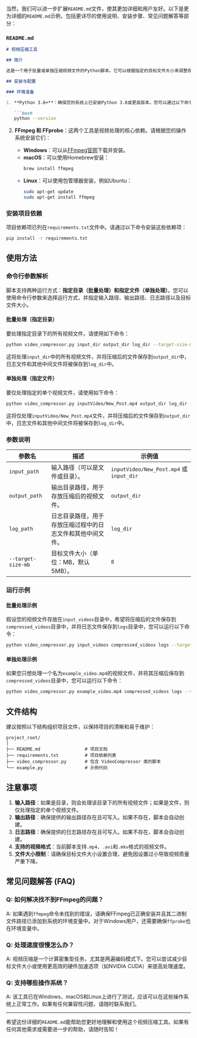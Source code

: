 当然，我们可以进一步扩展`README.md`文件，使其更加详细和用户友好。以下是更为详细的`README.md`示例，包括更详尽的使用说明、安装步骤、常见问题解答等部分：

### `README.md`

```markdown
# 视频压缩工具

## 简介

这是一个用于批量或单独压缩视频文件的Python脚本。它可以根据指定的目标文件大小来调整视频的比特率，并将处理后的文件保存到指定的输出目录中。压缩过程中产生的日志文件和其他中间文件将被存储在专门的日志文件夹中。该工具旨在简化视频文件的管理和分发，确保文件大小符合特定需求。

## 安装与配置

### 环境准备

1. **Python 3.6+**：确保您的系统上已安装Python 3.6或更高版本。您可以通过以下命令检查已安装的Python版本：

   ```bash
   python --version
   ```

2. **FFmpeg 和 FFprobe**：这两个工具是视频处理的核心依赖。请根据您的操作系统安装它们：
   
   - **Windows**：可以从[FFmpeg官网](https://ffmpeg.org/download.html)下载并安装。
   - **macOS**：可以使用Homebrew安装：
     ```bash
     brew install ffmpeg
     ```
   - **Linux**：可以使用包管理器安装，例如Ubuntu：
     ```bash
     sudo apt-get update
     sudo apt-get install ffmpeg
     ```

### 安装项目依赖

项目依赖项已列在`requirements.txt`文件中。请通过以下命令安装这些依赖项：

```bash
pip install -r requirements.txt
```

## 使用方法

### 命令行参数解析

脚本支持两种运行方式：**指定目录（批量处理）**和**指定文件（单独处理）**。您可以使用命令行参数来选择运行方式，并指定输入路径、输出路径、日志路径以及目标文件大小。

#### 批量处理（指定目录）

要处理指定目录下的所有视频文件，请使用如下命令：

```bash
python video_compressor.py input_dir output_dir log_dir --target-size-mb 8
```

这将处理`input_dir`中的所有视频文件，并将压缩后的文件保存到`output_dir`中，日志文件和其他中间文件将被保存到`log_dir`中。

#### 单独处理（指定文件）

要仅处理指定的单个视频文件，请使用如下命令：

```bash
python video_compressor.py inputVideo/New_Post.mp4 output_dir log_dir --target-size-mb 8
```

这将仅处理`inputVideo/New_Post.mp4`文件，并将压缩后的文件保存到`output_dir`中，日志文件和其他中间文件将被保存到`log_dir`中。

### 参数说明

| 参数名            | 描述                                                     | 示例值                |
|-----------------|--------------------------------------------------------|---------------------|
| `input_path`     | 输入路径（可以是文件或目录）。                                  | `inputVideo/New_Post.mp4` 或 `input_dir` |
| `output_path`    | 输出目录路径，用于存放压缩后的视频文件。                                | `output_dir`         |
| `log_path`       | 日志目录路径，用于存放压缩过程中的日志文件和其他中间文件。                      | `log_dir`           |
| `--target-size-mb` | 目标文件大小（单位：MB，默认5MB）。                                | `8`                 |

### 运行示例

#### 批量处理示例

假设您的视频文件存放在`input_videos`目录中，希望将压缩后的文件保存到`compressed_videos`目录中，并将日志文件保存到`logs`目录中，您可以运行以下命令：

```bash
python video_compressor.py input_videos compressed_videos logs --target-size-mb 10
```

#### 单独处理示例

如果您只想处理一个名为`example_video.mp4`的视频文件，并将其压缩后保存到`compressed_videos`目录中，您可以运行以下命令：

```bash
python video_compressor.py example_video.mp4 compressed_videos logs --target-size-mb 10
```

## 文件结构

建议按照以下结构组织项目文件，以保持项目的清晰和易于维护：

```
project_root/
│
├── README.md                 # 项目文档
├── requirements.txt          # 项目依赖列表
├── video_compressor.py       # 包含 VideoCompressor 类的脚本
└── example.py                # 示例代码
```

## 注意事项

1. **输入路径**：如果是目录，则会处理该目录下的所有视频文件；如果是文件，则仅处理指定的单个视频文件。
2. **输出路径**：确保提供的输出路径存在且可写入。如果不存在，脚本会自动创建。
3. **日志路径**：确保提供的日志路径存在且可写入。如果不存在，脚本会自动创建。
4. **支持的视频格式**：当前脚本支持`.mp4`、`.avi`和`.mkv`格式的视频文件。
5. **文件大小限制**：请确保目标文件大小设置合理，避免因设置过小导致视频质量严重下降。

## 常见问题解答 (FAQ)

### Q: 如何解决找不到FFmpeg的问题？

A: 如果遇到`ffmpeg`命令未找到的错误，请确保FFmpeg已正确安装并且其二进制文件路径已添加到系统的环境变量中。对于Windows用户，还需要确保`ffprobe`也在环境变量中。

### Q: 处理速度很慢怎么办？

A: 视频压缩是一个计算密集型任务，尤其是两遍编码模式下。您可以尝试减少目标文件大小或使用更高效的硬件加速选项（如NVIDIA CUDA）来提高处理速度。

### Q: 支持哪些操作系统？

A: 该工具已在Windows、macOS和Linux上进行了测试，应该可以在这些操作系统上正常工作。如果有任何兼容性问题，请随时联系我们。


---

希望这份详细的`README.md`能帮助您更好地理解和使用这个视频压缩工具。如果有任何其他需求或需要进一步的帮助，请随时告知！

```
